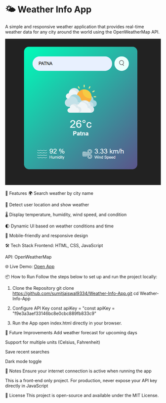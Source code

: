 # 🌤️ Weather Info App
 
 
A simple and responsive weather application that provides real-time weather data for any city around the world using the OpenWeatherMap API.


![App Screenshot](screenshot/s1.png)

🚀 Features
🌍 Search weather by city name

📍 Detect user location and show weather

🌡️ Display temperature, humidity, wind speed, and condition

🌓 Dynamic UI based on weather conditions and time

📱 Mobile-friendly and responsive design

🛠️ Tech Stack
Frontend: HTML, CSS, JavaScript

API: OpenWeatherMap

🌐 Live Demo: [Open App](https://dainty-kringle-9459d6.netlify.app/)

📦 How to Run
Follow the steps below to set up and run the project locally:

1. Clone the Repository
   git clone https://github.com/sumitjaiswal9334/Weather-Info-App.git
   cd Weather-Info-App
   
2. Configure API Key
   const apiKey = "const apiKey = "f9e3a3aef33146bc8e0cbc889fb833c9"
   
3. Run the App
   open index.html directly in your browser.


🧠 Future Improvements
Add weather forecast for upcoming days

Support for multiple units (Celsius, Fahrenheit)

Save recent searches

Dark mode toggle



📌 Notes
Ensure your internet connection is active when running the app

This is a front-end only project. For production, never expose your API key directly in JavaScript



📃 License
This project is open-source and available under the MIT License.

